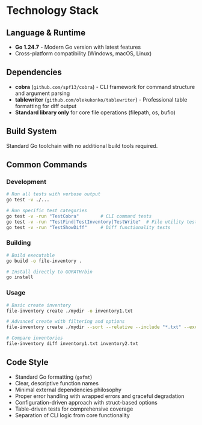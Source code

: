 # Technology Stack

## Language & Runtime
- **Go 1.24.7** - Modern Go version with latest features
- Cross-platform compatibility (Windows, macOS, Linux)

## Dependencies
- **cobra** (`github.com/spf13/cobra`) - CLI framework for command structure and argument parsing
- **tablewriter** (`github.com/olekukonko/tablewriter`) - Professional table formatting for diff output
- **Standard library only** for core file operations (filepath, os, bufio)

## Build System
Standard Go toolchain with no additional build tools required.

## Common Commands

### Development
```bash
# Run all tests with verbose output
go test -v ./...

# Run specific test categories
go test -v -run "TestCobra"        # CLI command tests
go test -v -run "TestFind|TestInventory|TestWrite"  # File utility tests
go test -v -run "TestShowDiff"     # Diff functionality tests
```

### Building
```bash
# Build executable
go build -o file-inventory .

# Install directly to GOPATH/bin
go install
```

### Usage
```bash
# Basic create inventory
file-inventory create ./mydir -o inventory1.txt

# Advanced create with filtering and options
file-inventory create ./mydir --sort --relative --include "*.txt" --exclude "*.log" -o inventory1.txt

# Compare inventories
file-inventory diff inventory1.txt inventory2.txt
```

## Code Style
- Standard Go formatting (`gofmt`)
- Clear, descriptive function names
- Minimal external dependencies philosophy
- Proper error handling with wrapped errors and graceful degradation
- Configuration-driven approach with struct-based options
- Table-driven tests for comprehensive coverage
- Separation of CLI logic from core functionality